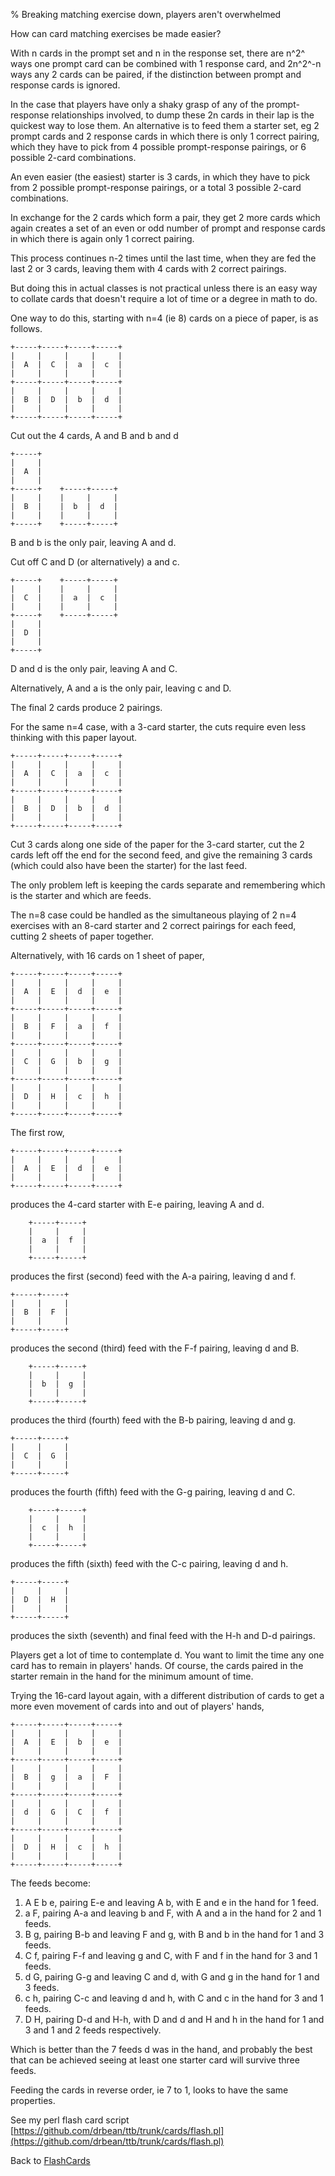 % Breaking matching exercise down, players aren't overwhelmed

How can card matching exercises be made 
easier?

With n cards in the prompt set and n in 
the response set, there are n^2^ ways 
one prompt card can be combined with 1 
response card, and 2n^2^-n ways any 2 
cards can be paired, if the distinction 
between prompt and response cards is 
ignored.

In the case that players have only a 
shaky grasp of any of the 
prompt-response relationships involved, 
to dump these 2n cards in their lap is 
the quickest way to lose them. An 
alternative is to feed them a starter 
set, eg 2 prompt cards and 2 response 
cards in which there is only 1 correct 
pairing, which they have to pick from 4 
possible prompt-response pairings, or 6 
possible 2-card combinations.

An even easier (the easiest) starter is 
3 cards, in which they have to pick from 
2 possible prompt-response pairings, or 
a total 3 possible 2-card combinations.

In exchange for the 2 cards which form a 
pair, they get 2 more cards which again 
creates a set of an even or odd number 
of prompt and response cards in which 
there is again only 1 correct pairing.

This process continues n-2 times until 
the last time, when they are fed the 
last 2 or 3 cards, leaving them with 4 
cards with 2 correct pairings.

But doing this in actual classes is not 
practical unless there is an easy way to 
collate cards that doesn't require a lot 
of time or a degree in math to do.

One way to do this, starting with n=4 
(ie 8) cards on a piece of paper, is as 
follows.

	+-----+-----+-----+-----+
	|     |     |     |     |
	|  A  |  C  |  a  |  c  |
	|     |     |     |     |
	+-----+-----+-----+-----+
	|     |     |     |     |
	|  B  |  D  |  b  |  d  |
	|     |     |     |     |
	+-----+-----+-----+-----+

Cut out the 4 cards, A and B and b and d

	+-----+
	|     |
	|  A  |
	|     |
	+-----+    +-----+-----+
	|     |    |     |     |
	|  B  |    |  b  |  d  |
	|     |    |     |     |
	+-----+    +-----+-----+

B and b is the only pair, leaving A and d.

Cut off C and D (or alternatively) a and c.

	+-----+    +-----+-----+
	|     |    |     |     |
	|  C  |    |  a  |  c  |
	|     |    |     |     |
	+-----+    +-----+-----+
	|     |
	|  D  |
	|     |
	+-----+

D and d is the only pair, leaving A and C.

Alternatively, A and a is the only pair, 
leaving c and D.

The final 2 cards produce 2 pairings.

For the same n=4 case, with a 3-card 
starter, the cuts require even less 
thinking with this paper layout.

	+-----+-----+-----+-----+
	|     |     |     |     |
	|  A  |  C  |  a  |  c  |
	|     |     |     |     |
	+-----+-----+-----+-----+
	|     |     |     |     |
	|  B  |  D  |  b  |  d  |
	|     |     |     |     |
	+-----+-----+-----+-----+

Cut 3 cards along one side of the paper 
for the 3-card starter, cut the 2 cards 
left off the end for the second feed, 
and give the remaining 3 cards (which 
could also have been the starter) for 
the last feed. 

The only problem left is keeping the 
cards separate and remembering which is 
the starter and which are feeds.

The n=8 case could be handled as the 
simultaneous playing of 2 n=4 exercises 
with an 8-card starter and 2 correct 
pairings for each feed, cutting 2 sheets 
of paper together.

Alternatively, with 16 cards on 1 sheet 
of paper,

	+-----+-----+-----+-----+
	|     |     |     |     |
	|  A  |  E  |  d  |  e  |
	|     |     |     |     |
	+-----+-----+-----+-----+
	|     |     |     |     |
	|  B  |  F  |  a  |  f  |
	|     |     |     |     |
	+-----+-----+-----+-----+
	|     |     |     |     |
	|  C  |  G  |  b  |  g  |
	|     |     |     |     |
	+-----+-----+-----+-----+
	|     |     |     |     |
	|  D  |  H  |  c  |  h  |
	|     |     |     |     |
	+-----+-----+-----+-----+
	
The first row,

	+-----+-----+-----+-----+
	|     |     |     |     |
	|  A  |  E  |  d  |  e  |
	|     |     |     |     |
	+-----+-----+-----+-----+

produces the 4-card starter with E-e 
pairing, leaving A and d.

		+-----+-----+
		|     |     |
		|  a  |  f  |
		|     |     |
		+-----+-----+

produces the first (second) feed with 
the A-a pairing, leaving d and f.

	+-----+-----+
	|     |     |
	|  B  |  F  |
	|     |     |
	+-----+-----+

produces the second (third) feed with 
the F-f pairing, leaving d and B.

		+-----+-----+
		|     |     |
		|  b  |  g  |
		|     |     |
		+-----+-----+

produces the third (fourth) feed with 
the B-b pairing, leaving d and g.

	+-----+-----+
	|     |     |
	|  C  |  G  |
	|     |     |
	+-----+-----+

produces the fourth (fifth) feed with 
the G-g pairing, leaving d and C.

		+-----+-----+
		|     |     |
		|  c  |  h  |
		|     |     |
		+-----+-----+

produces the fifth (sixth) feed with 
the C-c pairing, leaving d and h.

	+-----+-----+
	|     |     |
	|  D  |  H  |
	|     |     |
	+-----+-----+

produces the sixth (seventh) and final 
feed with the H-h and D-d pairings.

Players get a lot of time to contemplate d.
You want to limit the time any one card 
has to remain in players' hands. Of 
course, the cards paired in the starter 
remain in the hand for the minimum 
amount of time.

Trying the 16-card layout again, with a 
different distribution of cards to get a 
more even movement of cards into and out 
of players' hands,

	+-----+-----+-----+-----+
	|     |     |     |     |
	|  A  |  E  |  b  |  e  |
	|     |     |     |     |
	+-----+-----+-----+-----+
	|     |     |     |     |
	|  B  |  g  |  a  |  F  |
	|     |     |     |     |
	+-----+-----+-----+-----+
	|     |     |     |     |
	|  d  |  G  |  C  |  f  |
	|     |     |     |     |
	+-----+-----+-----+-----+
	|     |     |     |     |
	|  D  |  H  |  c  |  h  |
	|     |     |     |     |
	+-----+-----+-----+-----+
	
The feeds become:

1. A E b e, pairing E-e and leaving A b, 
   with E and e in the hand for 1 feed.
2. a F, pairing A-a and leaving b and 
   F, with A and a in the hand for 2 and 
   1 feeds.
3. B g, pairing B-b and leaving F and 
   g, with B and b in the hand for 1 and 
   3 feeds.
4. C f, pairing F-f and leaving g and 
   C, with F and f in the hand for 3 and 
   1 feeds.
5. d G, pairing G-g and leaving C and 
   d, with G and g in the hand for 1 and 
   3 feeds.
6. c h, pairing C-c and leaving d and 
   h, with C and c in the hand for 3 and 
   1 feeds.
7. D H, pairing D-d and H-h, with D and 
   d and H and h in the hand for 1 and 3 
   and 1 and 2 feeds respectively.

Which is better than the 7 feeds d was 
in the hand, and probably the best that 
can be achieved seeing at least one 
starter card will survive three feeds.

Feeding the cards in reverse order, ie 7 
to 1, looks to have the same properties.

See my perl flash card script
[https://github.com/drbean/ttb/trunk/cards/flash.pl](https://github.com/drbean/ttb/trunk/cards/flash.pl)

Back to [FlashCards](FlashCards.html)
